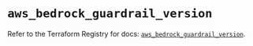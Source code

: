 # `aws_bedrock_guardrail_version`

Refer to the Terraform Registry for docs: [`aws_bedrock_guardrail_version`](https://registry.terraform.io/providers/hashicorp/aws/6.12.0/docs/resources/bedrock_guardrail_version).
